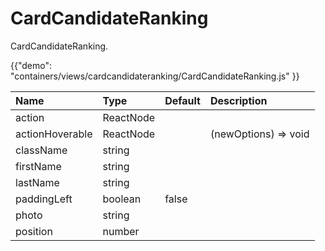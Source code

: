 # CardCandidateRanking

<p class="description">CardCandidateRanking.</p>

{{"demo": "containers/views/cardcandidateranking/CardCandidateRanking.js" }}

| Name                 |      Type        |  Default | Description                                              |
|:---------------------|:-----------------|:---------|:---------------------------------------------------------| 
| action               |    ReactNode     |          |                                                          |
| actionHoverable      |    ReactNode     |          | (newOptions) => void                                     |
| className            |    string        |          |                                                          |
| firstName            |    string        |          |                                                          |
| lastName             |    string        |          |                                                          |
| paddingLeft          |    boolean       |  false   |                                                          |
| photo                |    string        |          |                                                          |
| position             |    number        |          |                                                          |
